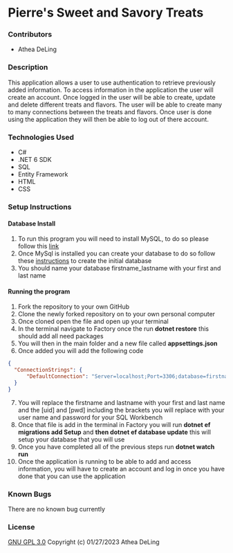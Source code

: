 # Pierre's Sweet and Savory Treats

### Contributors
* Athea DeLing

### Description
This application allows a user to use authentication to retrieve previously added information. To access information in the application the user will create an account. Once logged in the user will be able to create, update and delete different treats and flavors. The user will be able to create many to many connections between the treats and flavors. Once user is done using the application they will then be able to log out of there account.

### Technologies Used
* C#
* .NET 6 SDK
* SQL
* Entity Framework
* HTML
* CSS
### Setup Instructions
#### Database Install
1. To run this program you will need to install MySQL, to do so please follow this [link](https://www.learnhowtoprogram.com/c-and-net/getting-started-with-c/installing-and-configuring-mysql)
2. Once MySql is installed you can create your database to do so follow these [instructions](https://www.learnhowtoprogram.com/c-and-net-part-time/database-basics/introduction-to-mysql-workbench-creating-a-database) to create the initial database
3. You should name your database firstname_lastname with your first and last name

#### Running the program
1. Fork the repository to your own GitHub
2. Clone the newly forked repository on to your own personal computer
3. Once cloned open the file and open up your terminal
4. In the terminal navigate to Factory once the run **dotnet restore** this should add all need packages
5. You will then in the main folder and a new file called **appsettings.json**
6. Once added you will add the following code
``` json
{
  "ConnectionStrings": {
      "DefaultConnection": "Server=localhost;Port=3306;database=firstname_lastname;uid=[uid];pwd=[pwd];"
  }
}
```
7. You will replace the firstname and lastname with your first and last name and the [uid] and [pwd] including the brackets you will replace with your user name and password for your SQL Workbench
8. Once that file is add in the terminal in Factory you will run **dotnet ef migrations add Setup** and **then dotnet ef database update** this will setup your database that you will use
9. Once you have completed all of the previous steps run **dotnet watch run**
10. Once the application is running to be able to add and access information, you will have to create an account and log in once you have done that you can use the application

### Known Bugs
There are no known bug currently

### License
[GNU GPL 3.0](https://choosealicense.com/licenses/gpl-3.0/) Copyright (c) 01/27/2023 Athea DeLing